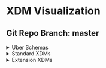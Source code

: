 # XDM Visualization
## Git Repo Branch: master
<details>
<summary>Uber Schemas</summary>
<ul>
<li><a href=http://opensource.adobe.com/xdmVisualization/prod/master/uberschemas.product-generated.html>uberschemas.product-generated</a></li>
<li><a href=http://opensource.adobe.com/xdmVisualization/prod/master/uberschemas.opportunity-contact-role-generated.html>uberschemas.opportunity-contact-role-generated</a></li>
<li><a href=http://opensource.adobe.com/xdmVisualization/prod/master/uberschemas.opportunity-person-generated.html>uberschemas.opportunity-person-generated</a></li>
<li><a href=http://opensource.adobe.com/xdmVisualization/prod/master/uberschemas.campaign-generated.html>uberschemas.campaign-generated</a></li>
<li><a href=http://opensource.adobe.com/xdmVisualization/prod/master/uberschemas.opportunity-generated.html>uberschemas.opportunity-generated</a></li>
<li><a href=http://opensource.adobe.com/xdmVisualization/prod/master/uberschemas.profile-generated.html>uberschemas.profile-generated</a></li>
<li><a href=http://opensource.adobe.com/xdmVisualization/prod/master/uberschemas.marketing-list-generated.html>uberschemas.marketing-list-generated</a></li>
<li><a href=http://opensource.adobe.com/xdmVisualization/prod/master/uberschemas.segmentdefinition-generated.html>uberschemas.segmentdefinition-generated</a></li>
<li><a href=http://opensource.adobe.com/xdmVisualization/prod/master/uberschemas.graphs-generated.html>uberschemas.graphs-generated</a></li>
<li><a href=http://opensource.adobe.com/xdmVisualization/prod/master/uberschemas.experienceevent-generated.html>uberschemas.experienceevent-generated</a></li>
<li><a href=http://opensource.adobe.com/xdmVisualization/prod/master/uberschemas.account-generated.html>uberschemas.account-generated</a></li>
<li><a href=http://opensource.adobe.com/xdmVisualization/prod/master/uberschemas.marketing-list-member-generated.html>uberschemas.marketing-list-member-generated</a></li>
<li><a href=http://opensource.adobe.com/xdmVisualization/prod/master/uberschemas.account-person-generated.html>uberschemas.account-person-generated</a></li>
<li><a href=http://opensource.adobe.com/xdmVisualization/prod/master/uberschemas.campaign-member-generated.html>uberschemas.campaign-member-generated</a></li>
</ul>
</details>
<details>
<summary>Standard XDMs</summary>
<li><a href=http://opensource.adobe.com/xdmVisualization/prod/master/behaviors.time-series.html>behaviors.time-series</a></li>
<li><a href=http://opensource.adobe.com/xdmVisualization/prod/master/behaviors.record.html>behaviors.record</a></li>
<li><a href=http://opensource.adobe.com/xdmVisualization/prod/master/common.identity.html>common.identity</a></li>
<li><a href=http://opensource.adobe.com/xdmVisualization/prod/master/airship.airship-event.html>airship.airship-event</a></li>
<li><a href=http://opensource.adobe.com/xdmVisualization/prod/master/classes.experienceevent.html>classes.experienceevent</a></li>
<li><a href=http://opensource.adobe.com/xdmVisualization/prod/master/classes.profile.html>classes.profile</a></li>
<li><a href=http://opensource.adobe.com/xdmVisualization/prod/master/classes.graphs.html>classes.graphs</a></li>
<li><a href=http://opensource.adobe.com/xdmVisualization/prod/master/classes.product.html>classes.product</a></li>
<li><a href=http://opensource.adobe.com/xdmVisualization/prod/master/classes.campaign.html>classes.campaign</a></li>
<li><a href=http://opensource.adobe.com/xdmVisualization/prod/master/classes.b2b.account.html>classes.b2b.account</a></li>
<li><a href=http://opensource.adobe.com/xdmVisualization/prod/master/classes.b2b.account-person.html>classes.b2b.account-person</a></li>
<li><a href=http://opensource.adobe.com/xdmVisualization/prod/master/classes.b2b.marketing-list-member.html>classes.b2b.marketing-list-member</a></li>
<li><a href=http://opensource.adobe.com/xdmVisualization/prod/master/classes.b2b.opportunity.html>classes.b2b.opportunity</a></li>
<li><a href=http://opensource.adobe.com/xdmVisualization/prod/master/classes.b2b.opportunity-contact-role.html>classes.b2b.opportunity-contact-role</a></li>
<li><a href=http://opensource.adobe.com/xdmVisualization/prod/master/classes.b2b.marketing-list.html>classes.b2b.marketing-list</a></li>
<li><a href=http://opensource.adobe.com/xdmVisualization/prod/master/classes.b2b.opportunity-person.html>classes.b2b.opportunity-person</a></li>
<li><a href=http://opensource.adobe.com/xdmVisualization/prod/master/classes.campaign-member.html>classes.campaign-member</a></li>
<li><a href=http://opensource.adobe.com/xdmVisualization/prod/master/classes.segmentdefinition.html>classes.segmentdefinition</a></li>
<li><a href=http://opensource.adobe.com/xdmVisualization/prod/master/classes.fsi.atm.html>classes.fsi.atm</a></li>
<li><a href=http://opensource.adobe.com/xdmVisualization/prod/master/classes.fsi.branch.html>classes.fsi.branch</a></li>
<li><a href=http://opensource.adobe.com/xdmVisualization/prod/master/datatypes.device.html>datatypes.device</a></li>
<li><a href=http://opensource.adobe.com/xdmVisualization/prod/master/datatypes.interactions.poi-interaction.html>datatypes.interactions.poi-interaction</a></li>
<li><a href=http://opensource.adobe.com/xdmVisualization/prod/master/datatypes.interactions.meeting-interaction.html>datatypes.interactions.meeting-interaction</a></li>
<li><a href=http://opensource.adobe.com/xdmVisualization/prod/master/datatypes.interactions.email-interaction.html>datatypes.interactions.email-interaction</a></li>
<li><a href=http://opensource.adobe.com/xdmVisualization/prod/master/datatypes.interactions.beacon-interaction-details.html>datatypes.interactions.beacon-interaction-details</a></li>
<li><a href=http://opensource.adobe.com/xdmVisualization/prod/master/datatypes.interactions.phone-interaction.html>datatypes.interactions.phone-interaction</a></li>
<li><a href=http://opensource.adobe.com/xdmVisualization/prod/master/datatypes.identityitem.html>datatypes.identityitem</a></li>
<li><a href=http://opensource.adobe.com/xdmVisualization/prod/master/datatypes.consentstring.html>datatypes.consentstring</a></li>
<li><a href=http://opensource.adobe.com/xdmVisualization/prod/master/datatypes.currency.html>datatypes.currency</a></li>
<li><a href=http://opensource.adobe.com/xdmVisualization/prod/master/datatypes.environment.html>datatypes.environment</a></li>
<li><a href=http://opensource.adobe.com/xdmVisualization/prod/master/datatypes.demographic.emailaddress.html>datatypes.demographic.emailaddress</a></li>
<li><a href=http://opensource.adobe.com/xdmVisualization/prod/master/datatypes.demographic.geo.html>datatypes.demographic.geo</a></li>
<li><a href=http://opensource.adobe.com/xdmVisualization/prod/master/datatypes.demographic.place.html>datatypes.demographic.place</a></li>
<li><a href=http://opensource.adobe.com/xdmVisualization/prod/master/datatypes.demographic.phonenumber.html>datatypes.demographic.phonenumber</a></li>
<li><a href=http://opensource.adobe.com/xdmVisualization/prod/master/datatypes.demographic.geounit.html>datatypes.demographic.geounit</a></li>
<li><a href=http://opensource.adobe.com/xdmVisualization/prod/master/datatypes.demographic.address.html>datatypes.demographic.address</a></li>
<li><a href=http://opensource.adobe.com/xdmVisualization/prod/master/datatypes.enduserids.html>datatypes.enduserids</a></li>
<li><a href=http://opensource.adobe.com/xdmVisualization/prod/master/datatypes.pushdetail.html>datatypes.pushdetail</a></li>
<li><a href=http://opensource.adobe.com/xdmVisualization/prod/master/datatypes.person.person.html>datatypes.person.person</a></li>
<li><a href=http://opensource.adobe.com/xdmVisualization/prod/master/datatypes.person.person-name.html>datatypes.person.person-name</a></li>
<li><a href=http://opensource.adobe.com/xdmVisualization/prod/master/datatypes.web.webpagedetails.html>datatypes.web.webpagedetails</a></li>
<li><a href=http://opensource.adobe.com/xdmVisualization/prod/master/datatypes.web.webinfo.html>datatypes.web.webinfo</a></li>
<li><a href=http://opensource.adobe.com/xdmVisualization/prod/master/datatypes.web.webreferrer.html>datatypes.web.webreferrer</a></li>
<li><a href=http://opensource.adobe.com/xdmVisualization/prod/master/datatypes.web.webinteraction.html>datatypes.web.webinteraction</a></li>
<li><a href=http://opensource.adobe.com/xdmVisualization/prod/master/datatypes.geo-interaction-details.html>datatypes.geo-interaction-details</a></li>
<li><a href=http://opensource.adobe.com/xdmVisualization/prod/master/datatypes.consent-preferences.html>datatypes.consent-preferences</a></li>
<li><a href=http://opensource.adobe.com/xdmVisualization/prod/master/datatypes.poi-detail.html>datatypes.poi-detail</a></li>
<li><a href=http://opensource.adobe.com/xdmVisualization/prod/master/datatypes.optinout-additional-details.html>datatypes.optinout-additional-details</a></li>
<li><a href=http://opensource.adobe.com/xdmVisualization/prod/master/datatypes.product.html>datatypes.product</a></li>
<li><a href=http://opensource.adobe.com/xdmVisualization/prod/master/datatypes.pushnotificationtoken.html>datatypes.pushnotificationtoken</a></li>
<li><a href=http://opensource.adobe.com/xdmVisualization/prod/master/datatypes.optinout.html>datatypes.optinout</a></li>
<li><a href=http://opensource.adobe.com/xdmVisualization/prod/master/datatypes.b2b.account-organization.html>datatypes.b2b.account-organization</a></li>
<li><a href=http://opensource.adobe.com/xdmVisualization/prod/master/datatypes.b2b.organization.html>datatypes.b2b.organization</a></li>
<li><a href=http://opensource.adobe.com/xdmVisualization/prod/master/datatypes.b2b.b2b-source.html>datatypes.b2b.b2b-source</a></li>
<li><a href=http://opensource.adobe.com/xdmVisualization/prod/master/datatypes.b2b.b2b-account.html>datatypes.b2b.b2b-account</a></li>
<li><a href=http://opensource.adobe.com/xdmVisualization/prod/master/datatypes.b2b.orgunit.html>datatypes.b2b.orgunit</a></li>
<li><a href=http://opensource.adobe.com/xdmVisualization/prod/master/datatypes.player-state.html>datatypes.player-state</a></li>
<li><a href=http://opensource.adobe.com/xdmVisualization/prod/master/datatypes.namespace.html>datatypes.namespace</a></li>
<li><a href=http://opensource.adobe.com/xdmVisualization/prod/master/datatypes.search.html>datatypes.search</a></li>
<li><a href=http://opensource.adobe.com/xdmVisualization/prod/master/datatypes.deprecated-consentpreferences.html>datatypes.deprecated-consentpreferences</a></li>
<li><a href=http://opensource.adobe.com/xdmVisualization/prod/master/datatypes.browserdetails.html>datatypes.browserdetails</a></li>
<li><a href=http://opensource.adobe.com/xdmVisualization/prod/master/datatypes.identity.html>datatypes.identity</a></li>
<li><a href=http://opensource.adobe.com/xdmVisualization/prod/master/datatypes.segmentidentity.html>datatypes.segmentidentity</a></li>
<li><a href=http://opensource.adobe.com/xdmVisualization/prod/master/datatypes.marketing.directmarketing-address.html>datatypes.marketing.directmarketing-address</a></li>
<li><a href=http://opensource.adobe.com/xdmVisualization/prod/master/datatypes.marketing.advertising-timed-asset-reference.html>datatypes.marketing.advertising-timed-asset-reference</a></li>
<li><a href=http://opensource.adobe.com/xdmVisualization/prod/master/datatypes.marketing.marketing.html>datatypes.marketing.marketing</a></li>
<li><a href=http://opensource.adobe.com/xdmVisualization/prod/master/datatypes.marketing.directmarketing-phonenumber.html>datatypes.marketing.directmarketing-phonenumber</a></li>
<li><a href=http://opensource.adobe.com/xdmVisualization/prod/master/datatypes.marketing.advertising-break.html>datatypes.marketing.advertising-break</a></li>
<li><a href=http://opensource.adobe.com/xdmVisualization/prod/master/datatypes.marketing.adviewability.html>datatypes.marketing.adviewability</a></li>
<li><a href=http://opensource.adobe.com/xdmVisualization/prod/master/datatypes.marketing.advertising.html>datatypes.marketing.advertising</a></li>
<li><a href=http://opensource.adobe.com/xdmVisualization/prod/master/datatypes.marketing.direct-marketing.html>datatypes.marketing.direct-marketing</a></li>
<li><a href=http://opensource.adobe.com/xdmVisualization/prod/master/datatypes.marketing.advertising-timed-asset-view-details.html>datatypes.marketing.advertising-timed-asset-view-details</a></li>
<li><a href=http://opensource.adobe.com/xdmVisualization/prod/master/datatypes.marketing.commerce.html>datatypes.marketing.commerce</a></li>
<li><a href=http://opensource.adobe.com/xdmVisualization/prod/master/datatypes.marketing.directmarketing-emailaddress.html>datatypes.marketing.directmarketing-emailaddress</a></li>
<li><a href=http://opensource.adobe.com/xdmVisualization/prod/master/datatypes.external.id3.audio.html>datatypes.external.id3.audio</a></li>
<li><a href=http://opensource.adobe.com/xdmVisualization/prod/master/datatypes.external.schema.geoshape.html>datatypes.external.schema.geoshape</a></li>
<li><a href=http://opensource.adobe.com/xdmVisualization/prod/master/datatypes.external.schema.geocircle.html>datatypes.external.schema.geocircle</a></li>
<li><a href=http://opensource.adobe.com/xdmVisualization/prod/master/datatypes.external.schema.geocoordinates.html>datatypes.external.schema.geocoordinates</a></li>
<li><a href=http://opensource.adobe.com/xdmVisualization/prod/master/datatypes.external.iptc.season.html>datatypes.external.iptc.season</a></li>
<li><a href=http://opensource.adobe.com/xdmVisualization/prod/master/datatypes.external.iptc.series.html>datatypes.external.iptc.series</a></li>
<li><a href=http://opensource.adobe.com/xdmVisualization/prod/master/datatypes.external.iptc.creator.html>datatypes.external.iptc.creator</a></li>
<li><a href=http://opensource.adobe.com/xdmVisualization/prod/master/datatypes.external.iptc.rating.html>datatypes.external.iptc.rating</a></li>
<li><a href=http://opensource.adobe.com/xdmVisualization/prod/master/datatypes.external.iptc.episode.html>datatypes.external.iptc.episode</a></li>
<li><a href=http://opensource.adobe.com/xdmVisualization/prod/master/datatypes.profilestitch.html>datatypes.profilestitch</a></li>
<li><a href=http://opensource.adobe.com/xdmVisualization/prod/master/datatypes.placecontext.html>datatypes.placecontext</a></li>
<li><a href=http://opensource.adobe.com/xdmVisualization/prod/master/datatypes.auditing.auditable.html>datatypes.auditing.auditable</a></li>
<li><a href=http://opensource.adobe.com/xdmVisualization/prod/master/datatypes.auditing.external-source-system-audit.html>datatypes.auditing.external-source-system-audit</a></li>
<li><a href=http://opensource.adobe.com/xdmVisualization/prod/master/datatypes.productlistitem.html>datatypes.productlistitem</a></li>
<li><a href=http://opensource.adobe.com/xdmVisualization/prod/master/datatypes.data.linkclicks.html>datatypes.data.linkclicks</a></li>
<li><a href=http://opensource.adobe.com/xdmVisualization/prod/master/datatypes.data.product-list-adds.html>datatypes.data.product-list-adds</a></li>
<li><a href=http://opensource.adobe.com/xdmVisualization/prod/master/datatypes.data.product-list-reopens.html>datatypes.data.product-list-reopens</a></li>
<li><a href=http://opensource.adobe.com/xdmVisualization/prod/master/datatypes.data.product-list-opens.html>datatypes.data.product-list-opens</a></li>
<li><a href=http://opensource.adobe.com/xdmVisualization/prod/master/datatypes.data.user-complaints.html>datatypes.data.user-complaints</a></li>
<li><a href=http://opensource.adobe.com/xdmVisualization/prod/master/datatypes.data.checkouts.html>datatypes.data.checkouts</a></li>
<li><a href=http://opensource.adobe.com/xdmVisualization/prod/master/datatypes.data.metricdefinition.html>datatypes.data.metricdefinition</a></li>
<li><a href=http://opensource.adobe.com/xdmVisualization/prod/master/datatypes.data.poi-exits.html>datatypes.data.poi-exits</a></li>
<li><a href=http://opensource.adobe.com/xdmVisualization/prod/master/datatypes.data.product-list-views.html>datatypes.data.product-list-views</a></li>
<li><a href=http://opensource.adobe.com/xdmVisualization/prod/master/datatypes.data.paymentitem.html>datatypes.data.paymentitem</a></li>
<li><a href=http://opensource.adobe.com/xdmVisualization/prod/master/datatypes.data.measure.html>datatypes.data.measure</a></li>
<li><a href=http://opensource.adobe.com/xdmVisualization/prod/master/datatypes.data.pageviews.html>datatypes.data.pageviews</a></li>
<li><a href=http://opensource.adobe.com/xdmVisualization/prod/master/datatypes.data.unsubscriptions.html>datatypes.data.unsubscriptions</a></li>
<li><a href=http://opensource.adobe.com/xdmVisualization/prod/master/datatypes.data.save-for-laters.html>datatypes.data.save-for-laters</a></li>
<li><a href=http://opensource.adobe.com/xdmVisualization/prod/master/datatypes.data.record-timeseries-events.html>datatypes.data.record-timeseries-events</a></li>
<li><a href=http://opensource.adobe.com/xdmVisualization/prod/master/datatypes.data.bounces.html>datatypes.data.bounces</a></li>
<li><a href=http://opensource.adobe.com/xdmVisualization/prod/master/datatypes.data.not-sent.html>datatypes.data.not-sent</a></li>
<li><a href=http://opensource.adobe.com/xdmVisualization/prod/master/datatypes.data.datasource.html>datatypes.data.datasource</a></li>
<li><a href=http://opensource.adobe.com/xdmVisualization/prod/master/datatypes.data.product-views.html>datatypes.data.product-views</a></li>
<li><a href=http://opensource.adobe.com/xdmVisualization/prod/master/datatypes.data.product-list-removals.html>datatypes.data.product-list-removals</a></li>
<li><a href=http://opensource.adobe.com/xdmVisualization/prod/master/datatypes.data.impressions.html>datatypes.data.impressions</a></li>
<li><a href=http://opensource.adobe.com/xdmVisualization/prod/master/datatypes.data.mirror-pages.html>datatypes.data.mirror-pages</a></li>
<li><a href=http://opensource.adobe.com/xdmVisualization/prod/master/datatypes.data.order.html>datatypes.data.order</a></li>
<li><a href=http://opensource.adobe.com/xdmVisualization/prod/master/datatypes.data.non-deliverables.html>datatypes.data.non-deliverables</a></li>
<li><a href=http://opensource.adobe.com/xdmVisualization/prod/master/datatypes.data.purchases.html>datatypes.data.purchases</a></li>
<li><a href=http://opensource.adobe.com/xdmVisualization/prod/master/datatypes.data.sends.html>datatypes.data.sends</a></li>
<li><a href=http://opensource.adobe.com/xdmVisualization/prod/master/datatypes.data.opens.html>datatypes.data.opens</a></li>
<li><a href=http://opensource.adobe.com/xdmVisualization/prod/master/datatypes.data.cart-abandons.html>datatypes.data.cart-abandons</a></li>
<li><a href=http://opensource.adobe.com/xdmVisualization/prod/master/datatypes.data.poi-entries.html>datatypes.data.poi-entries</a></li>
<li><a href=http://opensource.adobe.com/xdmVisualization/prod/master/datatypes.industry-verticals.comparisons.html>datatypes.industry-verticals.comparisons</a></li>
<li><a href=http://opensource.adobe.com/xdmVisualization/prod/master/datatypes.industry-verticals.implementationdetails.html>datatypes.industry-verticals.implementationdetails</a></li>
<li><a href=http://opensource.adobe.com/xdmVisualization/prod/master/datatypes.industry-verticals.tool-usage.html>datatypes.industry-verticals.tool-usage</a></li>
<li><a href=http://opensource.adobe.com/xdmVisualization/prod/master/datatypes.industry-verticals.policy-details.html>datatypes.industry-verticals.policy-details</a></li>
<li><a href=http://opensource.adobe.com/xdmVisualization/prod/master/datatypes.industry-verticals.impressions.html>datatypes.industry-verticals.impressions</a></li>
<li><a href=http://opensource.adobe.com/xdmVisualization/prod/master/datatypes.industry-verticals.form-applications.html>datatypes.industry-verticals.form-applications</a></li>
<li><a href=http://opensource.adobe.com/xdmVisualization/prod/master/datatypes.industry-verticals.transaction.html>datatypes.industry-verticals.transaction</a></li>
<li><a href=http://opensource.adobe.com/xdmVisualization/prod/master/datatypes.industry-verticals.file-transfer.html>datatypes.industry-verticals.file-transfer</a></li>
<li><a href=http://opensource.adobe.com/xdmVisualization/prod/master/datatypes.industry-verticals.subscription.html>datatypes.industry-verticals.subscription</a></li>
<li><a href=http://opensource.adobe.com/xdmVisualization/prod/master/datatypes.industry-verticals.selfservice.html>datatypes.industry-verticals.selfservice</a></li>
<li><a href=http://opensource.adobe.com/xdmVisualization/prod/master/datatypes.industry-verticals.internal-site-search.html>datatypes.industry-verticals.internal-site-search</a></li>
<li><a href=http://opensource.adobe.com/xdmVisualization/prod/master/datatypes.industry-verticals.financial-account.html>datatypes.industry-verticals.financial-account</a></li>
<li><a href=http://opensource.adobe.com/xdmVisualization/prod/master/datatypes.segmentmembershipitem.html>datatypes.segmentmembershipitem</a></li>
<li><a href=http://opensource.adobe.com/xdmVisualization/prod/master/datatypes.application.html>datatypes.application</a></li>
<li><a href=http://opensource.adobe.com/xdmVisualization/prod/master/datatypes.segmentmembership.html>datatypes.segmentmembership</a></li>
<li><a href=http://opensource.adobe.com/xdmVisualization/prod/master/datatypes.profilestitchidentity.html>datatypes.profilestitchidentity</a></li>
<li><a href=http://opensource.adobe.com/xdmVisualization/prod/master/datatypes.channels.channel.html>datatypes.channels.channel</a></li>
<li><a href=http://opensource.adobe.com/xdmVisualization/prod/master/datatypes.channels.application.html>datatypes.channels.application</a></li>
<li><a href=http://opensource.adobe.com/xdmVisualization/prod/master/datatypes.channels.phone.html>datatypes.channels.phone</a></li>
<li><a href=http://opensource.adobe.com/xdmVisualization/prod/master/datatypes.media.media-timed-qoe.html>datatypes.media.media-timed-qoe</a></li>
<li><a href=http://opensource.adobe.com/xdmVisualization/prod/master/datatypes.media.media-timed.html>datatypes.media.media-timed</a></li>
<li><a href=http://opensource.adobe.com/xdmVisualization/prod/master/datatypes.media.media-timed-chapter-view-details.html>datatypes.media.media-timed-chapter-view-details</a></li>
<li><a href=http://opensource.adobe.com/xdmVisualization/prod/master/datatypes.media.media-timed-chapter.html>datatypes.media.media-timed-chapter</a></li>
<li><a href=http://opensource.adobe.com/xdmVisualization/prod/master/datatypes.media.media-timed-asset-view-details.html>datatypes.media.media-timed-asset-view-details</a></li>
<li><a href=http://opensource.adobe.com/xdmVisualization/prod/master/datatypes.media.media.html>datatypes.media.media</a></li>
<li><a href=http://opensource.adobe.com/xdmVisualization/prod/master/datatypes.media.media-timed-chapter-asset-reference.html>datatypes.media.media-timed-chapter-asset-reference</a></li>
<li><a href=http://opensource.adobe.com/xdmVisualization/prod/master/datatypes.media.media-timed-asset-reference.html>datatypes.media.media-timed-asset-reference</a></li>
<li><a href=http://opensource.adobe.com/xdmVisualization/prod/master/datatypes.media.media-timed-audio.html>datatypes.media.media-timed-audio</a></li>
<li><a href=http://opensource.adobe.com/xdmVisualization/prod/master/mixins.opportunity.opportunity-details.html>mixins.opportunity.opportunity-details</a></li>
<li><a href=http://opensource.adobe.com/xdmVisualization/prod/master/mixins.opportunity.opportunity-person-components.html>mixins.opportunity.opportunity-person-components</a></li>
<li><a href=http://opensource.adobe.com/xdmVisualization/prod/master/mixins.opportunity.opportunity-components.html>mixins.opportunity.opportunity-components</a></li>
<li><a href=http://opensource.adobe.com/xdmVisualization/prod/master/mixins.segment-definition.segmentdefinition-expression.html>mixins.segment-definition.segmentdefinition-expression</a></li>
<li><a href=http://opensource.adobe.com/xdmVisualization/prod/master/mixins.shared.external-source-system-audit-details.html>mixins.shared.external-source-system-audit-details</a></li>
<li><a href=http://opensource.adobe.com/xdmVisualization/prod/master/mixins.shared.identitymap.html>mixins.shared.identitymap</a></li>
<li><a href=http://opensource.adobe.com/xdmVisualization/prod/master/mixins.shared.person-identifier.html>mixins.shared.person-identifier</a></li>
<li><a href=http://opensource.adobe.com/xdmVisualization/prod/master/mixins.product.product-category.html>mixins.product.product-category</a></li>
<li><a href=http://opensource.adobe.com/xdmVisualization/prod/master/mixins.product.product-catalog.html>mixins.product.product-catalog</a></li>
<li><a href=http://opensource.adobe.com/xdmVisualization/prod/master/mixins.product.product-identifiers.html>mixins.product.product-identifiers</a></li>
<li><a href=http://opensource.adobe.com/xdmVisualization/prod/master/mixins.product.product-catalog-category.html>mixins.product.product-catalog-category</a></li>
<li><a href=http://opensource.adobe.com/xdmVisualization/prod/master/mixins.product.product-measurement.html>mixins.product.product-measurement</a></li>
<li><a href=http://opensource.adobe.com/xdmVisualization/prod/master/mixins.marketing-list.marketing-list-member-components.html>mixins.marketing-list.marketing-list-member-components</a></li>
<li><a href=http://opensource.adobe.com/xdmVisualization/prod/master/mixins.marketing-list.marketing-list-components.html>mixins.marketing-list.marketing-list-components</a></li>
<li><a href=http://opensource.adobe.com/xdmVisualization/prod/master/mixins.profile.b2b-person-components.html>mixins.profile.b2b-person-components</a></li>
<li><a href=http://opensource.adobe.com/xdmVisualization/prod/master/mixins.profile.profile-person-details-v2.html>mixins.profile.profile-person-details-v2</a></li>
<li><a href=http://opensource.adobe.com/xdmVisualization/prod/master/mixins.profile.profile-segmentation.html>mixins.profile.profile-segmentation</a></li>
<li><a href=http://opensource.adobe.com/xdmVisualization/prod/master/mixins.profile.profile-inferred-person.html>mixins.profile.profile-inferred-person</a></li>
<li><a href=http://opensource.adobe.com/xdmVisualization/prod/master/mixins.profile.profile-test-profile.html>mixins.profile.profile-test-profile</a></li>
<li><a href=http://opensource.adobe.com/xdmVisualization/prod/master/mixins.profile.profile-work-details.html>mixins.profile.profile-work-details</a></li>
<li><a href=http://opensource.adobe.com/xdmVisualization/prod/master/mixins.profile.profile-consents.html>mixins.profile.profile-consents</a></li>
<li><a href=http://opensource.adobe.com/xdmVisualization/prod/master/mixins.profile.profile-preferences-details.html>mixins.profile.profile-preferences-details</a></li>
<li><a href=http://opensource.adobe.com/xdmVisualization/prod/master/mixins.profile.profile-directmarketing.html>mixins.profile.profile-directmarketing</a></li>
<li><a href=http://opensource.adobe.com/xdmVisualization/prod/master/mixins.profile.profile-personal-details.html>mixins.profile.profile-personal-details</a></li>
<li><a href=http://opensource.adobe.com/xdmVisualization/prod/master/mixins.profile.profile-phones.html>mixins.profile.profile-phones</a></li>
<li><a href=http://opensource.adobe.com/xdmVisualization/prod/master/mixins.profile.profile-push-notification-details.html>mixins.profile.profile-push-notification-details</a></li>
<li><a href=http://opensource.adobe.com/xdmVisualization/prod/master/mixins.profile.profile-subscriptions.html>mixins.profile.profile-subscriptions</a></li>
<li><a href=http://opensource.adobe.com/xdmVisualization/prod/master/mixins.profile.b2b-person-details.html>mixins.profile.b2b-person-details</a></li>
<li><a href=http://opensource.adobe.com/xdmVisualization/prod/master/mixins.profile.profile-privacy.html>mixins.profile.profile-privacy</a></li>
<li><a href=http://opensource.adobe.com/xdmVisualization/prod/master/mixins.profile.profile-push-details.html>mixins.profile.profile-push-details</a></li>
<li><a href=http://opensource.adobe.com/xdmVisualization/prod/master/mixins.profile.profile-other-work-details.html>mixins.profile.profile-other-work-details</a></li>
<li><a href=http://opensource.adobe.com/xdmVisualization/prod/master/mixins.profile.profile-owning-entities.html>mixins.profile.profile-owning-entities</a></li>
<li><a href=http://opensource.adobe.com/xdmVisualization/prod/master/mixins.profile.profile-person-details.html>mixins.profile.profile-person-details</a></li>
<li><a href=http://opensource.adobe.com/xdmVisualization/prod/master/mixins.experience-event.experienceevent-implementation-details.html>mixins.experience-event.experienceevent-implementation-details</a></li>
<li><a href=http://opensource.adobe.com/xdmVisualization/prod/master/mixins.experience-event.experienceevent-segmentmembership.html>mixins.experience-event.experienceevent-segmentmembership</a></li>
<li><a href=http://opensource.adobe.com/xdmVisualization/prod/master/mixins.experience-event.experienceevent-directmarketing.html>mixins.experience-event.experienceevent-directmarketing</a></li>
<li><a href=http://opensource.adobe.com/xdmVisualization/prod/master/mixins.experience-event.experienceevent-profile-stitch.html>mixins.experience-event.experienceevent-profile-stitch</a></li>
<li><a href=http://opensource.adobe.com/xdmVisualization/prod/master/mixins.experience-event.experienceevent-consumer.html>mixins.experience-event.experienceevent-consumer</a></li>
<li><a href=http://opensource.adobe.com/xdmVisualization/prod/master/mixins.experience-event.experienceevent-paperless-enrollment-steps.html>mixins.experience-event.experienceevent-paperless-enrollment-steps</a></li>
<li><a href=http://opensource.adobe.com/xdmVisualization/prod/master/mixins.experience-event.experienceevent-user-login-process.html>mixins.experience-event.experienceevent-user-login-process</a></li>
<li><a href=http://opensource.adobe.com/xdmVisualization/prod/master/mixins.experience-event.experienceevent-commerce.html>mixins.experience-event.experienceevent-commerce</a></li>
<li><a href=http://opensource.adobe.com/xdmVisualization/prod/master/mixins.experience-event.experienceevent-marketing.html>mixins.experience-event.experienceevent-marketing</a></li>
<li><a href=http://opensource.adobe.com/xdmVisualization/prod/master/mixins.experience-event.experienceevent-technical-details.html>mixins.experience-event.experienceevent-technical-details</a></li>
<li><a href=http://opensource.adobe.com/xdmVisualization/prod/master/mixins.experience-event.experienceevent-user-account-details.html>mixins.experience-event.experienceevent-user-account-details</a></li>
<li><a href=http://opensource.adobe.com/xdmVisualization/prod/master/mixins.experience-event.experienceevent-support-site-search.html>mixins.experience-event.experienceevent-support-site-search</a></li>
<li><a href=http://opensource.adobe.com/xdmVisualization/prod/master/mixins.experience-event.experienceevent-social-network-usage-details.html>mixins.experience-event.experienceevent-social-network-usage-details</a></li>
<li><a href=http://opensource.adobe.com/xdmVisualization/prod/master/mixins.experience-event.experienceevent-knowledge-base-details.html>mixins.experience-event.experienceevent-knowledge-base-details</a></li>
<li><a href=http://opensource.adobe.com/xdmVisualization/prod/master/mixins.experience-event.experienceevent-enduserids.html>mixins.experience-event.experienceevent-enduserids</a></li>
<li><a href=http://opensource.adobe.com/xdmVisualization/prod/master/mixins.experience-event.experienceevent-watchlist-steps.html>mixins.experience-event.experienceevent-watchlist-steps</a></li>
<li><a href=http://opensource.adobe.com/xdmVisualization/prod/master/mixins.experience-event.experienceevent-service-payment-details.html>mixins.experience-event.experienceevent-service-payment-details</a></li>
<li><a href=http://opensource.adobe.com/xdmVisualization/prod/master/mixins.experience-event.experienceevent-pushtracking.html>mixins.experience-event.experienceevent-pushtracking</a></li>
<li><a href=http://opensource.adobe.com/xdmVisualization/prod/master/mixins.experience-event.experienceevent-offer-impression-details.html>mixins.experience-event.experienceevent-offer-impression-details</a></li>
<li><a href=http://opensource.adobe.com/xdmVisualization/prod/master/mixins.experience-event.experienceevent-file-upload-details.html>mixins.experience-event.experienceevent-file-upload-details</a></li>
<li><a href=http://opensource.adobe.com/xdmVisualization/prod/master/mixins.experience-event.experienceevent-channel.html>mixins.experience-event.experienceevent-channel</a></li>
<li><a href=http://opensource.adobe.com/xdmVisualization/prod/master/mixins.experience-event.experienceevent-financial-calculator-steps.html>mixins.experience-event.experienceevent-financial-calculator-steps</a></li>
<li><a href=http://opensource.adobe.com/xdmVisualization/prod/master/mixins.experience-event.experienceevent-web.html>mixins.experience-event.experienceevent-web</a></li>
<li><a href=http://opensource.adobe.com/xdmVisualization/prod/master/mixins.experience-event.experienceevent-privacy.html>mixins.experience-event.experienceevent-privacy</a></li>
<li><a href=http://opensource.adobe.com/xdmVisualization/prod/master/mixins.experience-event.experienceevent-search.html>mixins.experience-event.experienceevent-search</a></li>
<li><a href=http://opensource.adobe.com/xdmVisualization/prod/master/mixins.experience-event.experienceevent-file-download-details.html>mixins.experience-event.experienceevent-file-download-details</a></li>
<li><a href=http://opensource.adobe.com/xdmVisualization/prod/master/mixins.experience-event.experienceevent-advertising.html>mixins.experience-event.experienceevent-advertising</a></li>
<li><a href=http://opensource.adobe.com/xdmVisualization/prod/master/mixins.experience-event.experienceevent-loan-details.html>mixins.experience-event.experienceevent-loan-details</a></li>
<li><a href=http://opensource.adobe.com/xdmVisualization/prod/master/mixins.experience-event.experienceevent-environment-details.html>mixins.experience-event.experienceevent-environment-details</a></li>
<li><a href=http://opensource.adobe.com/xdmVisualization/prod/master/mixins.experience-event.experienceevent-request-credit-score-steps.html>mixins.experience-event.experienceevent-request-credit-score-steps</a></li>
<li><a href=http://opensource.adobe.com/xdmVisualization/prod/master/mixins.experience-event.experienceevent-media.html>mixins.experience-event.experienceevent-media</a></li>
<li><a href=http://opensource.adobe.com/xdmVisualization/prod/master/mixins.experience-event.experienceevent-survey-response-details.html>mixins.experience-event.experienceevent-survey-response-details</a></li>
<li><a href=http://opensource.adobe.com/xdmVisualization/prod/master/mixins.experience-event.experienceevent-financial-account-creation-steps.html>mixins.experience-event.experienceevent-financial-account-creation-steps</a></li>
<li><a href=http://opensource.adobe.com/xdmVisualization/prod/master/mixins.experience-event.experienceevent-application.html>mixins.experience-event.experienceevent-application</a></li>
<li><a href=http://opensource.adobe.com/xdmVisualization/prod/master/mixins.experience-event.experienceevent-quote-request-steps.html>mixins.experience-event.experienceevent-quote-request-steps</a></li>
<li><a href=http://opensource.adobe.com/xdmVisualization/prod/master/mixins.experience-event.events.scorechanged.html>mixins.experience-event.events.scorechanged</a></li>
<li><a href=http://opensource.adobe.com/xdmVisualization/prod/master/mixins.experience-event.events.linkclicks.html>mixins.experience-event.events.linkclicks</a></li>
<li><a href=http://opensource.adobe.com/xdmVisualization/prod/master/mixins.experience-event.events.convert-lead.html>mixins.experience-event.events.convert-lead</a></li>
<li><a href=http://opensource.adobe.com/xdmVisualization/prod/master/mixins.experience-event.events.add-to-list.html>mixins.experience-event.events.add-to-list</a></li>
<li><a href=http://opensource.adobe.com/xdmVisualization/prod/master/mixins.experience-event.events.opportunityupdated.html>mixins.experience-event.events.opportunityupdated</a></li>
<li><a href=http://opensource.adobe.com/xdmVisualization/prod/master/mixins.experience-event.events.interesting-moment.html>mixins.experience-event.events.interesting-moment</a></li>
<li><a href=http://opensource.adobe.com/xdmVisualization/prod/master/mixins.experience-event.events.formfilledout.html>mixins.experience-event.events.formfilledout</a></li>
<li><a href=http://opensource.adobe.com/xdmVisualization/prod/master/mixins.experience-event.events.visit-webpage.html>mixins.experience-event.events.visit-webpage</a></li>
<li><a href=http://opensource.adobe.com/xdmVisualization/prod/master/mixins.experience-event.events.emailbounced.html>mixins.experience-event.events.emailbounced</a></li>
<li><a href=http://opensource.adobe.com/xdmVisualization/prod/master/mixins.experience-event.events.emailunsubscribed.html>mixins.experience-event.events.emailunsubscribed</a></li>
<li><a href=http://opensource.adobe.com/xdmVisualization/prod/master/mixins.experience-event.events.new-lead.html>mixins.experience-event.events.new-lead</a></li>
<li><a href=http://opensource.adobe.com/xdmVisualization/prod/master/mixins.experience-event.events.remove-from-opportunity.html>mixins.experience-event.events.remove-from-opportunity</a></li>
<li><a href=http://opensource.adobe.com/xdmVisualization/prod/master/mixins.experience-event.events.emailbouncedsoft.html>mixins.experience-event.events.emailbouncedsoft</a></li>
<li><a href=http://opensource.adobe.com/xdmVisualization/prod/master/mixins.experience-event.events.remove-from-list.html>mixins.experience-event.events.remove-from-list</a></li>
<li><a href=http://opensource.adobe.com/xdmVisualization/prod/master/mixins.experience-event.events.add-to-opportunity.html>mixins.experience-event.events.add-to-opportunity</a></li>
<li><a href=http://opensource.adobe.com/xdmVisualization/prod/master/mixins.experience-event.events.statusincampaignprogressionchanged.html>mixins.experience-event.events.statusincampaignprogressionchanged</a></li>
<li><a href=http://opensource.adobe.com/xdmVisualization/prod/master/mixins.experience-event.events.emailopened.html>mixins.experience-event.events.emailopened</a></li>
<li><a href=http://opensource.adobe.com/xdmVisualization/prod/master/mixins.experience-event.events.emailclicked.html>mixins.experience-event.events.emailclicked</a></li>
<li><a href=http://opensource.adobe.com/xdmVisualization/prod/master/mixins.experience-event.events.emaildelivered.html>mixins.experience-event.events.emaildelivered</a></li>
<li><a href=http://opensource.adobe.com/xdmVisualization/prod/master/mixins.experience-event.experienceevent-card-actions.html>mixins.experience-event.experienceevent-card-actions</a></li>
<li><a href=http://opensource.adobe.com/xdmVisualization/prod/master/mixins.experience-event.experienceevent-support-request.html>mixins.experience-event.experienceevent-support-request</a></li>
<li><a href=http://opensource.adobe.com/xdmVisualization/prod/master/mixins.experience-event.experienceevent-personal-finance-details.html>mixins.experience-event.experienceevent-personal-finance-details</a></li>
<li><a href=http://opensource.adobe.com/xdmVisualization/prod/master/mixins.experience-event.industry-verticals.experienceevent-contact-request-details.html>mixins.experience-event.industry-verticals.experienceevent-contact-request-details</a></li>
<li><a href=http://opensource.adobe.com/xdmVisualization/prod/master/mixins.experience-event.industry-verticals.experienceevent-appointment-request-steps.html>mixins.experience-event.industry-verticals.experienceevent-appointment-request-steps</a></li>
<li><a href=http://opensource.adobe.com/xdmVisualization/prod/master/mixins.experience-event.industry-verticals.experienceevent-credit-limit-increase-details.html>mixins.experience-event.industry-verticals.experienceevent-credit-limit-increase-details</a></li>
<li><a href=http://opensource.adobe.com/xdmVisualization/prod/master/mixins.experience-event.industry-verticals.experienceevent-bill-pay-steps.html>mixins.experience-event.industry-verticals.experienceevent-bill-pay-steps</a></li>
<li><a href=http://opensource.adobe.com/xdmVisualization/prod/master/mixins.experience-event.industry-verticals.experienceevent-alert-setup-steps.html>mixins.experience-event.industry-verticals.experienceevent-alert-setup-steps</a></li>
<li><a href=http://opensource.adobe.com/xdmVisualization/prod/master/mixins.experience-event.industry-verticals.experienceevent-claim-process.html>mixins.experience-event.industry-verticals.experienceevent-claim-process</a></li>
<li><a href=http://opensource.adobe.com/xdmVisualization/prod/master/mixins.experience-event.industry-verticals.experienceevent-dispute-steps.html>mixins.experience-event.industry-verticals.experienceevent-dispute-steps</a></li>
<li><a href=http://opensource.adobe.com/xdmVisualization/prod/master/mixins.experience-event.industry-verticals.experienceevent-card-application-process.html>mixins.experience-event.industry-verticals.experienceevent-card-application-process</a></li>
<li><a href=http://opensource.adobe.com/xdmVisualization/prod/master/mixins.experience-event.industry-verticals.experienceevent-alert-impressions.html>mixins.experience-event.industry-verticals.experienceevent-alert-impressions</a></li>
<li><a href=http://opensource.adobe.com/xdmVisualization/prod/master/mixins.experience-event.industry-verticals.experienceevent-deposit-details.html>mixins.experience-event.industry-verticals.experienceevent-deposit-details</a></li>
<li><a href=http://opensource.adobe.com/xdmVisualization/prod/master/mixins.experience-event.industry-verticals.experienceevent-balance-transfers.html>mixins.experience-event.industry-verticals.experienceevent-balance-transfers</a></li>
<li><a href=http://opensource.adobe.com/xdmVisualization/prod/master/mixins.experience-event.experienceevent-referral-steps.html>mixins.experience-event.experienceevent-referral-steps</a></li>
<li><a href=http://opensource.adobe.com/xdmVisualization/prod/master/mixins.opportunity-contact-role.opportunity-contact-role-details.html>mixins.opportunity-contact-role.opportunity-contact-role-details</a></li>
<li><a href=http://opensource.adobe.com/xdmVisualization/prod/master/mixins.campaign.campaign-components.html>mixins.campaign.campaign-components</a></li>
<li><a href=http://opensource.adobe.com/xdmVisualization/prod/master/mixins.campaign.campaign-details.html>mixins.campaign.campaign-details</a></li>
<li><a href=http://opensource.adobe.com/xdmVisualization/prod/master/mixins.campaign-member.campaign-member-components.html>mixins.campaign-member.campaign-member-components</a></li>
<li><a href=http://opensource.adobe.com/xdmVisualization/prod/master/mixins.campaign-member.campaign-member-details.html>mixins.campaign-member.campaign-member-details</a></li>
<li><a href=http://opensource.adobe.com/xdmVisualization/prod/master/mixins.graphs.graph.html>mixins.graphs.graph</a></li>
<li><a href=http://opensource.adobe.com/xdmVisualization/prod/master/mixins.graphs.graph-edge.html>mixins.graphs.graph-edge</a></li>
<li><a href=http://opensource.adobe.com/xdmVisualization/prod/master/mixins.graphs.graph-node.html>mixins.graphs.graph-node</a></li>
<li><a href=http://opensource.adobe.com/xdmVisualization/prod/master/mixins.account.account-person-components.html>mixins.account.account-person-components</a></li>
<li><a href=http://opensource.adobe.com/xdmVisualization/prod/master/mixins.account.account-details.html>mixins.account.account-details</a></li>
<li><a href=http://opensource.adobe.com/xdmVisualization/prod/master/mixins.account.related-accounts.html>mixins.account.related-accounts</a></li>
<li><a href=http://opensource.adobe.com/xdmVisualization/prod/master/mixins.account.account-components.html>mixins.account.account-components</a></li>
<li><a href=http://opensource.adobe.com/xdmVisualization/prod/master/mixins.deprecated.deprecated-profile-consent.html>mixins.deprecated.deprecated-profile-consent</a></li>
<li><a href=http://opensource.adobe.com/xdmVisualization/prod/master/mixins.deprecated.profile-identities-deprecated.html>mixins.deprecated.profile-identities-deprecated</a></li>
<li><a href=http://opensource.adobe.com/xdmVisualization/prod/master/mixins.deprecated.experienceevent-enduserids-deprecated.html>mixins.deprecated.experienceevent-enduserids-deprecated</a></li>
</ul>
</details>
<details>
<summary>Extension XDMs</summary>
<li><a href=http://opensource.adobe.com/xdmVisualization/prod/master/adobe.experience.profile-edgeregion.html>adobe.experience.profile-edgeregion</a></li>
<li><a href=http://opensource.adobe.com/xdmVisualization/prod/master/adobe.experience.target-experienceevent.html>adobe.experience.target-experienceevent</a></li>
<li><a href=http://opensource.adobe.com/xdmVisualization/prod/master/adobe.experience.adcloud-experienceevent.html>adobe.experience.adcloud-experienceevent</a></li>
<li><a href=http://opensource.adobe.com/xdmVisualization/prod/master/adobe.experience.offer-management.proposition-response-detail.html>adobe.experience.offer-management.proposition-response-detail</a></li>
<li><a href=http://opensource.adobe.com/xdmVisualization/prod/master/adobe.experience.offer-management.offer-activity-detail.html>adobe.experience.offer-management.offer-activity-detail</a></li>
<li><a href=http://opensource.adobe.com/xdmVisualization/prod/master/adobe.experience.offer-management.offer-detail.html>adobe.experience.offer-management.offer-detail</a></li>
<li><a href=http://opensource.adobe.com/xdmVisualization/prod/master/adobe.experience.target.experienceevent-all.html>adobe.experience.target.experienceevent-all</a></li>
<li><a href=http://opensource.adobe.com/xdmVisualization/prod/master/adobe.experience.target.activity.preview.html>adobe.experience.target.activity.preview</a></li>
<li><a href=http://opensource.adobe.com/xdmVisualization/prod/master/adobe.experience.target.activity.activityevent.html>adobe.experience.target.activity.activityevent</a></li>
<li><a href=http://opensource.adobe.com/xdmVisualization/prod/master/adobe.experience.target.activity.activityevent.segmentevent.html>adobe.experience.target.activity.activityevent.segmentevent</a></li>
<li><a href=http://opensource.adobe.com/xdmVisualization/prod/master/adobe.experience.target.activity.activityevent.optionevent.html>adobe.experience.target.activity.activityevent.optionevent</a></li>
<li><a href=http://opensource.adobe.com/xdmVisualization/prod/master/adobe.experience.target.activity.activityevent.context.html>adobe.experience.target.activity.activityevent.context</a></li>
<li><a href=http://opensource.adobe.com/xdmVisualization/prod/master/adobe.experience.target.experienceevent-shared.html>adobe.experience.target.experienceevent-shared</a></li>
<li><a href=http://opensource.adobe.com/xdmVisualization/prod/master/adobe.experience.target.activity.html>adobe.experience.target.activity</a></li>
<li><a href=http://opensource.adobe.com/xdmVisualization/prod/master/adobe.experience.adcloud.experienceevent-all.html>adobe.experience.adcloud.experienceevent-all</a></li>
<li><a href=http://opensource.adobe.com/xdmVisualization/prod/master/adobe.experience.adcloud.adcloudsegment.html>adobe.experience.adcloud.adcloudsegment</a></li>
<li><a href=http://opensource.adobe.com/xdmVisualization/prod/master/adobe.experience.adcloud.searchadvertising.account.html>adobe.experience.adcloud.searchadvertising.account</a></li>
<li><a href=http://opensource.adobe.com/xdmVisualization/prod/master/adobe.experience.adcloud.searchadvertising.aggregateperformancebykeyword.html>adobe.experience.adcloud.searchadvertising.aggregateperformancebykeyword</a></li>
<li><a href=http://opensource.adobe.com/xdmVisualization/prod/master/adobe.experience.adcloud.searchadvertising.aggregateperformancebyad.html>adobe.experience.adcloud.searchadvertising.aggregateperformancebyad</a></li>
<li><a href=http://opensource.adobe.com/xdmVisualization/prod/master/adobe.experience.adcloud.searchadvertising.adgroup.html>adobe.experience.adcloud.searchadvertising.adgroup</a></li>
<li><a href=http://opensource.adobe.com/xdmVisualization/prod/master/adobe.experience.adcloud.searchadvertising.portfolio.html>adobe.experience.adcloud.searchadvertising.portfolio</a></li>
<li><a href=http://opensource.adobe.com/xdmVisualization/prod/master/adobe.experience.adcloud.searchadvertising.campaign.html>adobe.experience.adcloud.searchadvertising.campaign</a></li>
<li><a href=http://opensource.adobe.com/xdmVisualization/prod/master/adobe.experience.adcloud.searchadvertising.platform.html>adobe.experience.adcloud.searchadvertising.platform</a></li>
<li><a href=http://opensource.adobe.com/xdmVisualization/prod/master/adobe.experience.adcloud.searchadvertising.aggregateperformancebyadbykeyword.html>adobe.experience.adcloud.searchadvertising.aggregateperformancebyadbykeyword</a></li>
<li><a href=http://opensource.adobe.com/xdmVisualization/prod/master/adobe.experience.adcloud.profile-all.html>adobe.experience.adcloud.profile-all</a></li>
<li><a href=http://opensource.adobe.com/xdmVisualization/prod/master/adobe.experience.adcloud.partnerdata.html>adobe.experience.adcloud.partnerdata</a></li>
<li><a href=http://opensource.adobe.com/xdmVisualization/prod/master/adobe.experience.adcloud.creative.html>adobe.experience.adcloud.creative</a></li>
<li><a href=http://opensource.adobe.com/xdmVisualization/prod/master/adobe.experience.adcloud.attributedconversionmodel.html>adobe.experience.adcloud.attributedconversionmodel</a></li>
<li><a href=http://opensource.adobe.com/xdmVisualization/prod/master/adobe.experience.adcloud.segment.html>adobe.experience.adcloud.segment</a></li>
<li><a href=http://opensource.adobe.com/xdmVisualization/prod/master/adobe.experience.adcloud.advertisement.html>adobe.experience.adcloud.advertisement</a></li>
<li><a href=http://opensource.adobe.com/xdmVisualization/prod/master/adobe.experience.adcloud.fees.html>adobe.experience.adcloud.fees</a></li>
<li><a href=http://opensource.adobe.com/xdmVisualization/prod/master/adobe.experience.adcloud.campaign.html>adobe.experience.adcloud.campaign</a></li>
<li><a href=http://opensource.adobe.com/xdmVisualization/prod/master/adobe.experience.adcloud.creative-event.html>adobe.experience.adcloud.creative-event</a></li>
<li><a href=http://opensource.adobe.com/xdmVisualization/prod/master/adobe.experience.adcloud.inventory.html>adobe.experience.adcloud.inventory</a></li>
<li><a href=http://opensource.adobe.com/xdmVisualization/prod/master/adobe.experience.adcloud.conversiondetails.html>adobe.experience.adcloud.conversiondetails</a></li>
<li><a href=http://opensource.adobe.com/xdmVisualization/prod/master/adobe.experience.adcloud.addeliverydetails.html>adobe.experience.adcloud.addeliverydetails</a></li>
<li><a href=http://opensource.adobe.com/xdmVisualization/prod/master/adobe.experience.adcloud.searchads.account.html>adobe.experience.adcloud.searchads.account</a></li>
<li><a href=http://opensource.adobe.com/xdmVisualization/prod/master/adobe.experience.adcloud.searchads.aggregateperformancebykeyword.html>adobe.experience.adcloud.searchads.aggregateperformancebykeyword</a></li>
<li><a href=http://opensource.adobe.com/xdmVisualization/prod/master/adobe.experience.adcloud.searchads.aggregateperformancebyad.html>adobe.experience.adcloud.searchads.aggregateperformancebyad</a></li>
<li><a href=http://opensource.adobe.com/xdmVisualization/prod/master/adobe.experience.adcloud.searchads.adgroup.html>adobe.experience.adcloud.searchads.adgroup</a></li>
<li><a href=http://opensource.adobe.com/xdmVisualization/prod/master/adobe.experience.adcloud.searchads.portfolio.html>adobe.experience.adcloud.searchads.portfolio</a></li>
<li><a href=http://opensource.adobe.com/xdmVisualization/prod/master/adobe.experience.adcloud.searchads.campaign.html>adobe.experience.adcloud.searchads.campaign</a></li>
<li><a href=http://opensource.adobe.com/xdmVisualization/prod/master/adobe.experience.adcloud.searchads.transactionproperties.html>adobe.experience.adcloud.searchads.transactionproperties</a></li>
<li><a href=http://opensource.adobe.com/xdmVisualization/prod/master/adobe.experience.adcloud.searchads.platform.html>adobe.experience.adcloud.searchads.platform</a></li>
<li><a href=http://opensource.adobe.com/xdmVisualization/prod/master/adobe.experience.adcloud.searchads.aggregateperformancebyadbykeyword.html>adobe.experience.adcloud.searchads.aggregateperformancebyadbykeyword</a></li>
<li><a href=http://opensource.adobe.com/xdmVisualization/prod/master/adobe.experience.adcloud.syncedremarketingaudience.html>adobe.experience.adcloud.syncedremarketingaudience</a></li>
<li><a href=http://opensource.adobe.com/xdmVisualization/prod/master/adobe.experience.adcloud.dsp.account.html>adobe.experience.adcloud.dsp.account</a></li>
<li><a href=http://opensource.adobe.com/xdmVisualization/prod/master/adobe.experience.adcloud.dsp.placement.html>adobe.experience.adcloud.dsp.placement</a></li>
<li><a href=http://opensource.adobe.com/xdmVisualization/prod/master/adobe.experience.adcloud.dsp.promotedvideo.html>adobe.experience.adcloud.dsp.promotedvideo</a></li>
<li><a href=http://opensource.adobe.com/xdmVisualization/prod/master/adobe.experience.adcloud.dsp.advertisement.html>adobe.experience.adcloud.dsp.advertisement</a></li>
<li><a href=http://opensource.adobe.com/xdmVisualization/prod/master/adobe.experience.adcloud.dsp.campaign.html>adobe.experience.adcloud.dsp.campaign</a></li>
<li><a href=http://opensource.adobe.com/xdmVisualization/prod/master/adobe.experience.adcloud.dsp.site.html>adobe.experience.adcloud.dsp.site</a></li>
<li><a href=http://opensource.adobe.com/xdmVisualization/prod/master/adobe.experience.adcloud.dsp.advertiser.html>adobe.experience.adcloud.dsp.advertiser</a></li>
<li><a href=http://opensource.adobe.com/xdmVisualization/prod/master/adobe.experience.adcloud.dsp.package.html>adobe.experience.adcloud.dsp.package</a></li>
<li><a href=http://opensource.adobe.com/xdmVisualization/prod/master/adobe.experience.adcloud.productdetails.html>adobe.experience.adcloud.productdetails</a></li>
<li><a href=http://opensource.adobe.com/xdmVisualization/prod/master/adobe.experience.consumer-experienceevent.html>adobe.experience.consumer-experienceevent</a></li>
<li><a href=http://opensource.adobe.com/xdmVisualization/prod/master/adobe.experience.audiencemanager.experienceevent-all.html>adobe.experience.audiencemanager.experienceevent-all</a></li>
<li><a href=http://opensource.adobe.com/xdmVisualization/prod/master/adobe.experience.audiencemanager.segmentdefinition.html>adobe.experience.audiencemanager.segmentdefinition</a></li>
<li><a href=http://opensource.adobe.com/xdmVisualization/prod/master/adobe.experience.audiencemanager.segmentfolder.html>adobe.experience.audiencemanager.segmentfolder</a></li>
<li><a href=http://opensource.adobe.com/xdmVisualization/prod/master/adobe.experience.adcloud-profile.html>adobe.experience.adcloud-profile</a></li>
<li><a href=http://opensource.adobe.com/xdmVisualization/prod/master/adobe.experience.implementations-ext.html>adobe.experience.implementations-ext</a></li>
<li><a href=http://opensource.adobe.com/xdmVisualization/prod/master/adobe.experience.aam-experienceevent.html>adobe.experience.aam-experienceevent</a></li>
<li><a href=http://opensource.adobe.com/xdmVisualization/prod/master/adobe.experience.aep-web-sdk-experienceevent.html>adobe.experience.aep-web-sdk-experienceevent</a></li>
<li><a href=http://opensource.adobe.com/xdmVisualization/prod/master/adobe.experience.analytics-experienceevent.html>adobe.experience.analytics-experienceevent</a></li>
<li><a href=http://opensource.adobe.com/xdmVisualization/prod/master/adobe.experience.intelligentServices.profile-journeyai-engagementscores.html>adobe.experience.intelligentServices.profile-journeyai-engagementscores</a></li>
<li><a href=http://opensource.adobe.com/xdmVisualization/prod/master/adobe.experience.intelligentServices.profile-journeyai-sendtimeoptimization.html>adobe.experience.intelligentServices.profile-journeyai-sendtimeoptimization</a></li>
<li><a href=http://opensource.adobe.com/xdmVisualization/prod/master/adobe.experience.decisioning.profile-constraint-details.html>adobe.experience.decisioning.profile-constraint-details</a></li>
<li><a href=http://opensource.adobe.com/xdmVisualization/prod/master/adobe.experience.decisioning.tag.html>adobe.experience.decisioning.tag</a></li>
<li><a href=http://opensource.adobe.com/xdmVisualization/prod/master/adobe.experience.decisioning.criterion-details.html>adobe.experience.decisioning.criterion-details</a></li>
<li><a href=http://opensource.adobe.com/xdmVisualization/prod/master/adobe.experience.decisioning.activity-detail.html>adobe.experience.decisioning.activity-detail</a></li>
<li><a href=http://opensource.adobe.com/xdmVisualization/prod/master/adobe.experience.decisioning.lifecycle-status.html>adobe.experience.decisioning.lifecycle-status</a></li>
<li><a href=http://opensource.adobe.com/xdmVisualization/prod/master/adobe.experience.decisioning.proposition.html>adobe.experience.decisioning.proposition</a></li>
<li><a href=http://opensource.adobe.com/xdmVisualization/prod/master/adobe.experience.decisioning.proposition-details.html>adobe.experience.decisioning.proposition-details</a></li>
<li><a href=http://opensource.adobe.com/xdmVisualization/prod/master/adobe.experience.decisioning.experienceevent-proposition-interaction.html>adobe.experience.decisioning.experienceevent-proposition-interaction</a></li>
<li><a href=http://opensource.adobe.com/xdmVisualization/prod/master/adobe.experience.decisioning.option-detail.html>adobe.experience.decisioning.option-detail</a></li>
<li><a href=http://opensource.adobe.com/xdmVisualization/prod/master/adobe.experience.decisioning.calendar-constraint-details.html>adobe.experience.decisioning.calendar-constraint-details</a></li>
<li><a href=http://opensource.adobe.com/xdmVisualization/prod/master/adobe.experience.decisioning.calendar-constraints.html>adobe.experience.decisioning.calendar-constraints</a></li>
<li><a href=http://opensource.adobe.com/xdmVisualization/prod/master/adobe.experience.decisioning.placement.html>adobe.experience.decisioning.placement</a></li>
<li><a href=http://opensource.adobe.com/xdmVisualization/prod/master/adobe.experience.decisioning.tags.html>adobe.experience.decisioning.tags</a></li>
<li><a href=http://opensource.adobe.com/xdmVisualization/prod/master/adobe.experience.decisioning.decisionevent-details.html>adobe.experience.decisioning.decisionevent-details</a></li>
<li><a href=http://opensource.adobe.com/xdmVisualization/prod/master/adobe.experience.decisioning.decisionevent-all.html>adobe.experience.decisioning.decisionevent-all</a></li>
<li><a href=http://opensource.adobe.com/xdmVisualization/prod/master/adobe.experience.decisioning.scope-details.html>adobe.experience.decisioning.scope-details</a></li>
<li><a href=http://opensource.adobe.com/xdmVisualization/prod/master/adobe.experience.decisioning.placement-detail.html>adobe.experience.decisioning.placement-detail</a></li>
<li><a href=http://opensource.adobe.com/xdmVisualization/prod/master/adobe.experience.decisioning.contents.html>adobe.experience.decisioning.contents</a></li>
<li><a href=http://opensource.adobe.com/xdmVisualization/prod/master/adobe.experience.decisioning.personalized-content-option.html>adobe.experience.decisioning.personalized-content-option</a></li>
<li><a href=http://opensource.adobe.com/xdmVisualization/prod/master/adobe.experience.decisioning.proposition-detail.html>adobe.experience.decisioning.proposition-detail</a></li>
<li><a href=http://opensource.adobe.com/xdmVisualization/prod/master/adobe.experience.decisioning.fallback-content-option.html>adobe.experience.decisioning.fallback-content-option</a></li>
<li><a href=http://opensource.adobe.com/xdmVisualization/prod/master/adobe.experience.decisioning.proposition-metric-profile.html>adobe.experience.decisioning.proposition-metric-profile</a></li>
<li><a href=http://opensource.adobe.com/xdmVisualization/prod/master/adobe.experience.decisioning.option-selection-details.html>adobe.experience.decisioning.option-selection-details</a></li>
<li><a href=http://opensource.adobe.com/xdmVisualization/prod/master/adobe.experience.decisioning.ranking-details.html>adobe.experience.decisioning.ranking-details</a></li>
<li><a href=http://opensource.adobe.com/xdmVisualization/prod/master/adobe.experience.decisioning.content-details.html>adobe.experience.decisioning.content-details</a></li>
<li><a href=http://opensource.adobe.com/xdmVisualization/prod/master/adobe.experience.decisioning.proposition-interaction-detail.html>adobe.experience.decisioning.proposition-interaction-detail</a></li>
<li><a href=http://opensource.adobe.com/xdmVisualization/prod/master/adobe.experience.decisioning.ranking.html>adobe.experience.decisioning.ranking</a></li>
<li><a href=http://opensource.adobe.com/xdmVisualization/prod/master/adobe.experience.decisioning.decisionevent.html>adobe.experience.decisioning.decisionevent</a></li>
<li><a href=http://opensource.adobe.com/xdmVisualization/prod/master/adobe.experience.decisioning.activity.html>adobe.experience.decisioning.activity</a></li>
<li><a href=http://opensource.adobe.com/xdmVisualization/prod/master/adobe.experience.decisioning.filter.html>adobe.experience.decisioning.filter</a></li>
<li><a href=http://opensource.adobe.com/xdmVisualization/prod/master/adobe.experience.decisioning.criteria.html>adobe.experience.decisioning.criteria</a></li>
<li><a href=http://opensource.adobe.com/xdmVisualization/prod/master/adobe.experience.decisioning.profile-constraints.html>adobe.experience.decisioning.profile-constraints</a></li>
<li><a href=http://opensource.adobe.com/xdmVisualization/prod/master/adobe.experience.decisioning.option.html>adobe.experience.decisioning.option</a></li>
<li><a href=http://opensource.adobe.com/xdmVisualization/prod/master/adobe.experience.decisioning.content-component-details.html>adobe.experience.decisioning.content-component-details</a></li>
<li><a href=http://opensource.adobe.com/xdmVisualization/prod/master/adobe.experience.decisioning.proposition-metric-total.html>adobe.experience.decisioning.proposition-metric-total</a></li>
<li><a href=http://opensource.adobe.com/xdmVisualization/prod/master/adobe.experience.profile.profile-all.html>adobe.experience.profile.profile-all</a></li>
<li><a href=http://opensource.adobe.com/xdmVisualization/prod/master/adobe.experience.profile.experienceevent-shared.html>adobe.experience.profile.experienceevent-shared</a></li>
<li><a href=http://opensource.adobe.com/xdmVisualization/prod/master/adobe.experience.implementations.html>adobe.experience.implementations</a></li>
<li><a href=http://opensource.adobe.com/xdmVisualization/prod/master/adobe.experience.campaign.experienceevent-all.html>adobe.experience.campaign.experienceevent-all</a></li>
<li><a href=http://opensource.adobe.com/xdmVisualization/prod/master/adobe.experience.campaign.profile-snapshot.html>adobe.experience.campaign.profile-snapshot</a></li>
<li><a href=http://opensource.adobe.com/xdmVisualization/prod/master/adobe.experience.campaign.profile-all.html>adobe.experience.campaign.profile-all</a></li>
<li><a href=http://opensource.adobe.com/xdmVisualization/prod/master/adobe.experience.campaign.experienceevent-profile-push-details.html>adobe.experience.campaign.experienceevent-profile-push-details</a></li>
<li><a href=http://opensource.adobe.com/xdmVisualization/prod/master/adobe.experience.campaign.notificationsubscriptiontarget.html>adobe.experience.campaign.notificationsubscriptiontarget</a></li>
<li><a href=http://opensource.adobe.com/xdmVisualization/prod/master/adobe.experience.campaign.mutationevent.html>adobe.experience.campaign.mutationevent</a></li>
<li><a href=http://opensource.adobe.com/xdmVisualization/prod/master/adobe.experience.campaign.experienceevent-profile-owning-entities.html>adobe.experience.campaign.experienceevent-profile-owning-entities</a></li>
<li><a href=http://opensource.adobe.com/xdmVisualization/prod/master/adobe.experience.campaign.offer-response-detail.html>adobe.experience.campaign.offer-response-detail</a></li>
<li><a href=http://opensource.adobe.com/xdmVisualization/prod/master/adobe.experience.campaign.feedbackevent.html>adobe.experience.campaign.feedbackevent</a></li>
<li><a href=http://opensource.adobe.com/xdmVisualization/prod/master/adobe.experience.campaign.journeyaifatigue.html>adobe.experience.campaign.journeyaifatigue</a></li>
<li><a href=http://opensource.adobe.com/xdmVisualization/prod/master/adobe.experience.campaign.experienceevent-profile-subscriptions.html>adobe.experience.campaign.experienceevent-profile-subscriptions</a></li>
<li><a href=http://opensource.adobe.com/xdmVisualization/prod/master/adobe.experience.campaign.offer-proposition-detail.html>adobe.experience.campaign.offer-proposition-detail</a></li>
<li><a href=http://opensource.adobe.com/xdmVisualization/prod/master/adobe.experience.campaign.experienceevent-profile-preferences-details.html>adobe.experience.campaign.experienceevent-profile-preferences-details</a></li>
<li><a href=http://opensource.adobe.com/xdmVisualization/prod/master/adobe.experience.campaign.journeyaiscores.html>adobe.experience.campaign.journeyaiscores</a></li>
<li><a href=http://opensource.adobe.com/xdmVisualization/prod/master/adobe.experience.campaign.offer-detail.html>adobe.experience.campaign.offer-detail</a></li>
<li><a href=http://opensource.adobe.com/xdmVisualization/prod/master/adobe.experience.campaign.experienceevent-profile-personal-details.html>adobe.experience.campaign.experienceevent-profile-personal-details</a></li>
<li><a href=http://opensource.adobe.com/xdmVisualization/prod/master/adobe.experience.campaign.notificationunsubscriptiondetails.html>adobe.experience.campaign.notificationunsubscriptiondetails</a></li>
<li><a href=http://opensource.adobe.com/xdmVisualization/prod/master/adobe.experience.campaign.orchestration.orchestrationdetails.html>adobe.experience.campaign.orchestration.orchestrationdetails</a></li>
<li><a href=http://opensource.adobe.com/xdmVisualization/prod/master/adobe.experience.campaign.orchestration.reportingeventmetrics.html>adobe.experience.campaign.orchestration.reportingeventmetrics</a></li>
<li><a href=http://opensource.adobe.com/xdmVisualization/prod/master/adobe.experience.campaign.orchestration.experienceevent.html>adobe.experience.campaign.orchestration.experienceevent</a></li>
<li><a href=http://opensource.adobe.com/xdmVisualization/prod/master/adobe.experience.campaign.orchestration.reportingevent.html>adobe.experience.campaign.orchestration.reportingevent</a></li>
<li><a href=http://opensource.adobe.com/xdmVisualization/prod/master/adobe.experience.campaign.orchestration.reportingexternalevent.html>adobe.experience.campaign.orchestration.reportingexternalevent</a></li>
<li><a href=http://opensource.adobe.com/xdmVisualization/prod/master/adobe.experience.campaign.orchestration.eventid.html>adobe.experience.campaign.orchestration.eventid</a></li>
<li><a href=http://opensource.adobe.com/xdmVisualization/prod/master/adobe.experience.campaign.experienceevent-profile-work-details.html>adobe.experience.campaign.experienceevent-profile-work-details</a></li>
<li><a href=http://opensource.adobe.com/xdmVisualization/prod/master/adobe.experience.campaign.experienceevent-profile-test-profile.html>adobe.experience.campaign.experienceevent-profile-test-profile</a></li>
<li><a href=http://opensource.adobe.com/xdmVisualization/prod/master/adobe.experience.campaign.address.html>adobe.experience.campaign.address</a></li>
<li><a href=http://opensource.adobe.com/xdmVisualization/prod/master/adobe.experience.campaign.notificationsubscription.html>adobe.experience.campaign.notificationsubscription</a></li>
<li><a href=http://opensource.adobe.com/xdmVisualization/prod/master/adobe.experience.campaign.experienceevent-profile-segmentation.html>adobe.experience.campaign.experienceevent-profile-segmentation</a></li>
<li><a href=http://opensource.adobe.com/xdmVisualization/prod/master/adobe.experience.campaign-experienceevent.html>adobe.experience.campaign-experienceevent</a></li>
<li><a href=http://opensource.adobe.com/xdmVisualization/prod/master/adobe.experience.customerJourneyManagement.message-delivery-feedback.html>adobe.experience.customerJourneyManagement.message-delivery-feedback</a></li>
<li><a href=http://opensource.adobe.com/xdmVisualization/prod/master/adobe.experience.customerJourneyManagement.messageprofile.html>adobe.experience.customerJourneyManagement.messageprofile</a></li>
<li><a href=http://opensource.adobe.com/xdmVisualization/prod/master/adobe.experience.customerJourneyManagement.message-interaction.html>adobe.experience.customerJourneyManagement.message-interaction</a></li>
<li><a href=http://opensource.adobe.com/xdmVisualization/prod/master/adobe.experience.customerJourneyManagement.messageexecution.html>adobe.experience.customerJourneyManagement.messageexecution</a></li>
<li><a href=http://opensource.adobe.com/xdmVisualization/prod/master/adobe.experience.mobile-lifecycle-details-test.html>adobe.experience.mobile-lifecycle-details-test</a></li>
<li><a href=http://opensource.adobe.com/xdmVisualization/prod/master/adobe.experience.experienceevent-edgeregion.html>adobe.experience.experienceevent-edgeregion</a></li>
<li><a href=http://opensource.adobe.com/xdmVisualization/prod/master/adobe.experience.journeyOrchestration.stepEvents.journeyStepEventClass.html>adobe.experience.journeyOrchestration.stepEvents.journeyStepEventClass</a></li>
<li><a href=http://opensource.adobe.com/xdmVisualization/prod/master/adobe.experience.journeyOrchestration.stepEvents.journeyStepEventDataFetchFieldsMixin.html>adobe.experience.journeyOrchestration.stepEvents.journeyStepEventDataFetchFieldsMixin</a></li>
<li><a href=http://opensource.adobe.com/xdmVisualization/prod/master/adobe.experience.journeyOrchestration.stepEvents.journeyStepEventIdentityFieldsMixin.html>adobe.experience.journeyOrchestration.stepEvents.journeyStepEventIdentityFieldsMixin</a></li>
<li><a href=http://opensource.adobe.com/xdmVisualization/prod/master/adobe.experience.journeyOrchestration.stepEvents.journeyClass.html>adobe.experience.journeyOrchestration.stepEvents.journeyClass</a></li>
<li><a href=http://opensource.adobe.com/xdmVisualization/prod/master/adobe.experience.journeyOrchestration.stepEvents.journeyStepEventCommonFieldsMixin.html>adobe.experience.journeyOrchestration.stepEvents.journeyStepEventCommonFieldsMixin</a></li>
<li><a href=http://opensource.adobe.com/xdmVisualization/prod/master/adobe.experience.journeyOrchestration.stepEvents.journeyStepEventActionExecutionFieldsMixin.html>adobe.experience.journeyOrchestration.stepEvents.journeyStepEventActionExecutionFieldsMixin</a></li>
<li><a href=http://opensource.adobe.com/xdmVisualization/prod/master/adobe.experience.journeyOrchestration.stepEvents.journeyStepEventJourneyFieldsMixin.html>adobe.experience.journeyOrchestration.stepEvents.journeyStepEventJourneyFieldsMixin</a></li>
<li><a href=http://opensource.adobe.com/xdmVisualization/prod/master/adobe.experience.analytics.keyvalue.html>adobe.experience.analytics.keyvalue</a></li>
<li><a href=http://opensource.adobe.com/xdmVisualization/prod/master/adobe.experience.analytics.experienceevent-all.html>adobe.experience.analytics.experienceevent-all</a></li>
<li><a href=http://opensource.adobe.com/xdmVisualization/prod/master/adobe.experience.analytics.events.html>adobe.experience.analytics.events</a></li>
<li><a href=http://opensource.adobe.com/xdmVisualization/prod/master/adobe.experience.analytics.keyedlist.html>adobe.experience.analytics.keyedlist</a></li>
<li><a href=http://opensource.adobe.com/xdmVisualization/prod/master/adobe.experience.analytics.evars.html>adobe.experience.analytics.evars</a></li>
<li><a href=http://opensource.adobe.com/xdmVisualization/prod/master/adobe.experience.analytics.listdetails.html>adobe.experience.analytics.listdetails</a></li>
<li><a href=http://opensource.adobe.com/xdmVisualization/prod/master/adobe.experience.analytics.commerce.html>adobe.experience.analytics.commerce</a></li>
<li><a href=http://opensource.adobe.com/xdmVisualization/prod/master/adobe.experience.analytics.productlistitem.html>adobe.experience.analytics.productlistitem</a></li>
<li><a href=http://opensource.adobe.com/xdmVisualization/prod/master/adobe.b2b.bizible.bizible-account-details.html>adobe.b2b.bizible.bizible-account-details</a></li>
<li><a href=http://opensource.adobe.com/xdmVisualization/prod/master/adobe.b2b.bizible.bizible-opportunity-details.html>adobe.b2b.bizible.bizible-opportunity-details</a></li>
<li><a href=http://opensource.adobe.com/xdmVisualization/prod/master/adobe.b2b.bizible.bizible-person-details.html>adobe.b2b.bizible.bizible-person-details</a></li>
<li><a href=http://opensource.adobe.com/xdmVisualization/prod/master/adobe.b2b.marketo.marketo-web-url.html>adobe.b2b.marketo.marketo-web-url</a></li>
</ul>
</details>
